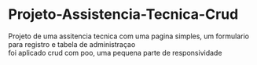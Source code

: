 # Projeto-Assistencia-Tecnica-Crud
 Projeto de uma assitencia tecnica com uma pagina simples, um formulario para registro e tabela de administraçao<br>
 foi aplicado crud com poo, uma pequena parte de responsividade